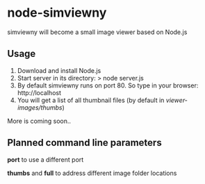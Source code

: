 node-simviewny
==============

simviewny will become a small image viewer based on Node.js

Usage
-------

1. Download and install Node.js
2. Start server in its directory: > node server.js
3. By default simviewny runs on port 80. So type in your browser: http://localhost
4. You will get a list of all thumbnail files (by default in *viewer-images/thumbs*)

More is coming soon..

Planned command line parameters
----------

**port** to use a different port

**thumbs** and **full** to address different image folder locations
